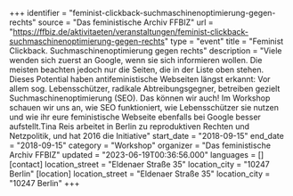 +++
identifier = "feminist-clickback-suchmaschinenoptimierung-gegen-rechts"
source = "Das feministische Archiv FFBIZ"
url = "https://ffbiz.de/aktivitaeten/veranstaltungen/feminist-clickback-suchmaschinenoptimierung-gegen-rechts"
type = "event"
title = "Feminist Clickback. Suchmaschinenoptimierung gegen rechts"
description = "Viele wenden sich zuerst an Google, wenn sie sich informieren wollen. Die meisten beachten jedoch nur die Seiten, die in der Liste oben stehen. Dieses Potential haben antifeministische Webseiten längst erkannt: Vor allem sog. Lebensschützer, radikale Abtreibungsgegner, betreiben gezielt Suchmaschinenoptimierung (SEO). Das können wir auch! Im Workshop schauen wir uns an, wie SEO funktioniert, wie Lebensschützer sie nutzen und wie ihr eure feministische Webseite ebenfalls bei Google besser aufstellt.Tina Reis arbeitet in Berlin zu reproduktiven Rechten und Netzpolitik, und hat 2016 die Initiative"
start_date = "2018-09-15"
end_date = "2018-09-15"
category = "Workshop"
organizer = "Das feministische Archiv FFBIZ"
updated = "2023-06-19T00:36:56.000"
languages = []
[contact]
location_street = "Eldenaer Straße 35"
location_city = "10247 Berlin"
[location]
location_street = "Eldenaer Straße 35"
location_city = "10247 Berlin"
+++
